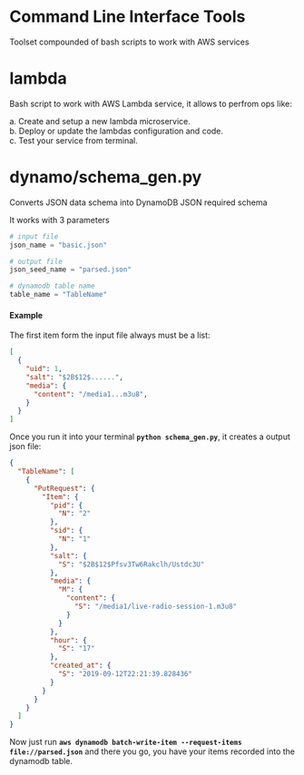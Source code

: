 # Command Line Interface Tools

Toolset compounded of bash scripts to work with AWS services

lambda
======

Bash script to work with AWS Lambda service, it allows to perfrom ops like:  

a. Create and setup a new lambda microservice.  
b. Deploy or update the lambdas configuration and code.  
c. Test your service from terminal.  


dynamo/schema_gen.py
====================

Converts JSON data schema into DynamoDB JSON required schema

It works with 3 parameters

```python
# input file
json_name = "basic.json"

# output file
json_seed_name = "parsed.json"

# dynamodb table name
table_name = "TableName"
```

#### Example

The first item form the input file always must be a list:

```json
[
  {
    "uid": 1,
    "salt": "$2B$12$......",
    "media": {
      "content": "/media1...m3u8",
    }
  }
]
```

Once you run it into your terminal __`python schema_gen.py`__, it creates a output json file:

```json
{
  "TableName": [
    {
      "PutRequest": {
        "Item": {
          "pid": {
            "N": "2"
          },
          "sid": {
            "N": "1"
          },
          "salt": {
            "S": "$2B$12$Pfsv3Tw6Rakclh/Ustdc3U"
          },
          "media": {
            "M": {
              "content": {
                "S": "/media1/live-radio-session-1.m3u8"
              }
            }
          },
          "hour": {
            "S": "17"
          },
          "created_at": {
            "S": "2019-09-12T22:21:39.828436"
          }
        }
      }
    }
  ]
}
```

Now just run __`aws dynamodb batch-write-item --request-items file://parsed.json`__ and there you go, you have your items recorded into the dynamodb table.
